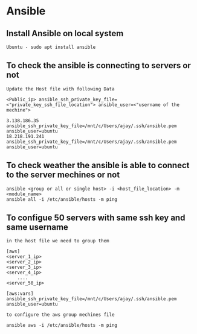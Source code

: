 # Ansible

## Install Ansible on local system
    Ubuntu - sudo apt install ansible

## To check the ansible is connecting to servers or not
    Update the Host file with following Data

    <Public_ip> ansible_ssh_private_key_file=<"private_key_ssh_file_location"> ansible_user=<"username of the mechine">
    
    3.138.186.35 ansible_ssh_private_key_file=/mnt/c/Users/ajay/.ssh/ansible.pem ansible_user=ubuntu
    18.218.191.241 ansible_ssh_private_key_file=/mnt/c/Users/ajay/.ssh/ansible.pem ansible_user=ubuntu

## To check weather the ansible is able to connect to the server mechines or not
    ansible <group or all or single host> -i <host_file_location> -m <module_name>
    ansible all -i /etc/ansible/hosts -m ping

## To configue 50 servers with same ssh key and same username 
    in the host file we need to group them

    [aws]
    <server_1_ip>
    <server_2_ip>
    <server_3_ip>
    <server_4_ip>
        ....
    <server_50_ip>

    [aws:vars]
    ansible_ssh_private_key_file=/mnt/c/Users/ajay/.ssh/ansible.pem
    ansible_user=ubuntu

    to configure the aws group mechines file 

    ansible aws -i /etc/ansible/hosts -m ping
